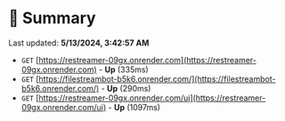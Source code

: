 # 📖 Summary
Last updated: **5/13/2024, 3:42:57 AM**

- `GET` [https://restreamer-09gx.onrender.com](https://restreamer-09gx.onrender.com) - **Up** (335ms)
- `GET` [https://filestreambot-b5k6.onrender.com/](https://filestreambot-b5k6.onrender.com/) - **Up** (290ms)
- `GET` [https://restreamer-09gx.onrender.com/ui](https://restreamer-09gx.onrender.com/ui) - **Up** (1097ms)
